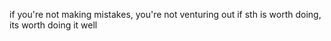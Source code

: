 if you're not making mistakes, you're not venturing out
if sth is worth doing, its worth doing it well